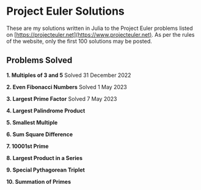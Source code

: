 # Project Euler Solutions

These are my solutions written in Julia to the Project Euler problems listed on [https://projecteuler.net](https://www.projecteuler.net). As per the rules of the website, only the first 100 solutions may be posted. 

## Problems Solved

 **1. Multiples of 3 and 5** Solved 31 December 2022
 
 **2. Even Fibonacci Numbers** Solved 1 May 2023
 
 **3. Largest Prime Factor** Solved 7 May 2023
 
 **4. Largest Palindrome Product** 
 
 **5. Smallest Multiple** 
 
 **6. Sum Square Difference**
 
 **7. 10001st Prime**
 
 **8. Largest Product in a Series**
 
 **9. Special Pythagorean Triplet**
 
 **10. Summation of Primes**
